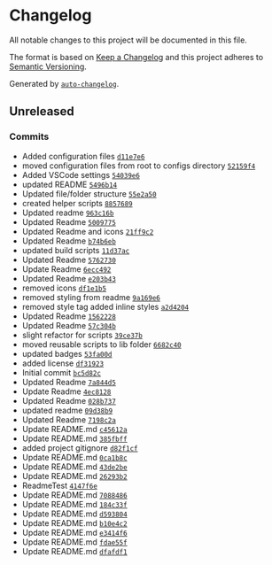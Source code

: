 # Changelog

All notable changes to this project will be documented in this file.

The format is based on [Keep a Changelog](https://keepachangelog.com/en/1.0.0/)
and this project adheres to [Semantic Versioning](https://semver.org/spec/v2.0.0.html).

Generated by [`auto-changelog`](https://github.com/CookPete/auto-changelog).

## Unreleased

### Commits

- Added configuration files [`d11e7e6`](https://github.com/stephansama/stephansama/commit/d11e7e63c5175f046a3e755d3518c0f05d4b0b70)
- moved configuration files from root to configs directory [`52159f4`](https://github.com/stephansama/stephansama/commit/52159f46e6bef29b07cc11b1c93ef9b7fa28e4d2)
- Added VSCode settings [`54039e6`](https://github.com/stephansama/stephansama/commit/54039e68478707545e9740f47501550d03ddd165)
- updated README [`5496b14`](https://github.com/stephansama/stephansama/commit/5496b1421c166988dbcbd70d8ce84a3ba9a50cb0)
- Updated file/folder structure [`55e2a50`](https://github.com/stephansama/stephansama/commit/55e2a5069c5a4bcbb0bb3f5b976d6c645ae01722)
- created helper scripts [`8857689`](https://github.com/stephansama/stephansama/commit/88576891092c12f74e30d4e6d737ce626b1d2501)
- Updated readme [`963c16b`](https://github.com/stephansama/stephansama/commit/963c16b30ae2774e926fc3687ab7c8be3316d264)
- Updated Readme [`5009775`](https://github.com/stephansama/stephansama/commit/50097756989075c70237f3e785538700c9d356ad)
- Updated Readme and icons [`21ff9c2`](https://github.com/stephansama/stephansama/commit/21ff9c2ae57f56cca2955c33e67f0d0255baf0bb)
- Updated Readme [`b74b6eb`](https://github.com/stephansama/stephansama/commit/b74b6eb5a92f4656ff2db38c175f2a2e2815d296)
- updated build scripts [`11d37ac`](https://github.com/stephansama/stephansama/commit/11d37acffeea2c80c8b7b72e0f1d891fc9b6d6cb)
- Updated Readme [`5762730`](https://github.com/stephansama/stephansama/commit/5762730b24ac109deceb4f23560c204f15644c86)
- Update Readme [`6ecc492`](https://github.com/stephansama/stephansama/commit/6ecc492d2e513df968e5588c24de9a019aef753b)
- Updated Readme [`e203b43`](https://github.com/stephansama/stephansama/commit/e203b4348cfa896e99c400a74beed2adab263780)
- removed icons [`df1e1b5`](https://github.com/stephansama/stephansama/commit/df1e1b5c94a3dd93fd85632b6efbf3786f26fc84)
- removed styling from readme [`9a169e6`](https://github.com/stephansama/stephansama/commit/9a169e6035cbd6a3ef5a7b92df5b4f8fb8e564fa)
- removed style tag added inline styles [`a2d4204`](https://github.com/stephansama/stephansama/commit/a2d4204db0b2a4e4e198beaff40d75bf78b85d6b)
- Updated Readme [`1562228`](https://github.com/stephansama/stephansama/commit/1562228cd6a988c77b10e79243a1aedd82cf6b83)
- Updated Readme [`57c304b`](https://github.com/stephansama/stephansama/commit/57c304be1c7b12e166c46cb329ae59231a66f710)
- slight refactor for scripts [`39ce37b`](https://github.com/stephansama/stephansama/commit/39ce37b7ead008fcd584efeb194d31aff5e1f8ca)
- moved reusable scripts to lib folder [`6682c40`](https://github.com/stephansama/stephansama/commit/6682c40d6d6db75ade482e457218ac3464d6237b)
- updated badges [`53fa00d`](https://github.com/stephansama/stephansama/commit/53fa00d7b1b93ca4e965633d5a0c9b379b91ee68)
- added license [`df31923`](https://github.com/stephansama/stephansama/commit/df319237b799bf182c1a58f7823c35fb12a6977a)
- Initial commit [`bc5d82c`](https://github.com/stephansama/stephansama/commit/bc5d82c3e0932c0bde3f3ec47e14fc78909841f1)
- Updated Readme [`7a844d5`](https://github.com/stephansama/stephansama/commit/7a844d5c7057a02ddc7af337af0a8c4c2e585e8c)
- Update Readme [`4ec8128`](https://github.com/stephansama/stephansama/commit/4ec81284d285c6940aa73c0697479eda2d2e91dc)
- Updated Readme [`028b737`](https://github.com/stephansama/stephansama/commit/028b737329e7efe3dcb59ad76dbb2c75cf115e1b)
- updated readme [`09d38b9`](https://github.com/stephansama/stephansama/commit/09d38b94c96e8343592574bed3f24b15840e07cc)
- Updated Readme [`7198c2a`](https://github.com/stephansama/stephansama/commit/7198c2a8b7aa9e06c8bf24e6afd275b90a503d15)
- Update README.md [`c45612a`](https://github.com/stephansama/stephansama/commit/c45612a314cdc11e3ebd6bb93d7c23947e5005e8)
- Update README.md [`385fbff`](https://github.com/stephansama/stephansama/commit/385fbff9aed16300d242f8b664ecdc6a7df1b22a)
- added project gitignore [`d82f1cf`](https://github.com/stephansama/stephansama/commit/d82f1cf31464db9b2f7bba0b1edca2740e7da4e1)
- Update README.md [`0ca1b8c`](https://github.com/stephansama/stephansama/commit/0ca1b8cfffaee02e934ec38671c0632e6e01e332)
- Update README.md [`43de2be`](https://github.com/stephansama/stephansama/commit/43de2be763fbbdc29eeb0a202e761df01f463139)
- Update README.md [`26293b2`](https://github.com/stephansama/stephansama/commit/26293b2843e3f0a6918d8e306f18f838d5df9ceb)
- ReadmeTest [`4147f6e`](https://github.com/stephansama/stephansama/commit/4147f6e57f3e8e729e39f084aac38762add8061d)
- Update README.md [`7088486`](https://github.com/stephansama/stephansama/commit/70884863958e9e74eb94413d8fd561cdbda9741d)
- Update README.md [`184c33f`](https://github.com/stephansama/stephansama/commit/184c33fb89f8b758fce3d8db41f751ecc0dce277)
- Update README.md [`d593804`](https://github.com/stephansama/stephansama/commit/d593804f3af7c7f894372a0fb869c2cb03de8bfe)
- Update README.md [`b10e4c2`](https://github.com/stephansama/stephansama/commit/b10e4c2d59304fefd544295723e3ee3071fefd5b)
- Update README.md [`e3414f6`](https://github.com/stephansama/stephansama/commit/e3414f68f43e2a95a612ef3f79740e2cdbedab62)
- Update README.md [`fdae55f`](https://github.com/stephansama/stephansama/commit/fdae55f85e6191cc280c5ff4c4accc9029c7040f)
- Update README.md [`dfafdf1`](https://github.com/stephansama/stephansama/commit/dfafdf167d55633eb57d8e368d6313edce104b2d)
